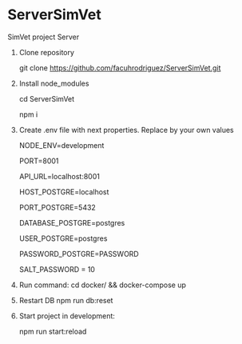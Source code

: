 # ServerSimVet
SimVet project Server

1. Clone repository

      git clone https://github.com/facuhrodriguez/ServerSimVet.git
  
2. Install node_modules

      cd ServerSimVet
      
      npm i
  
3. Create .env file with next properties. Replace by your own values

     NODE_ENV=development
     
     PORT=8001
     
     API_URL=localhost:8001
     
     HOST_POSTGRE=localhost
     
     PORT_POSTGRE=5432
     
     DATABASE_POSTGRE=postgres
     
     USER_POSTGRE=postgres
     
     PASSWORD_POSTGRE=PASSWORD
     
     SALT_PASSWORD = 10
     


4. Run command: cd docker/ && docker-compose up

5. Restart DB
      npm run db:reset
      
6. Start project in development:
  
     npm run start:reload
  
 
